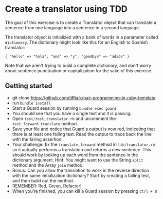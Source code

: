 # Create a translator using TDD

The goal of this exercise is to create a Translator object that can translate
a sentence from one language into a sentence in a second language.

The translator object is initialized with a bank of words in a parameter called
`dictionary`. The dictionary might look like this for an English to Spanish
translator:

```
{ "hello" => "hola", "and" => "y", "goodbye" => "adiós" }
```

Note that we aren't trying to build a complete dictionary, and don't worry about
sentence punctuation or capitalization for the sake of this exercise.

## Getting started
* git clone https://github.com/tifftalk/pair-programming-in-ruby-template
* run `bundle install`
* Start a Guard session by running `bundle exec guard`
* You should see that you have a single test and it is passing.
* Open `test/test_translator.rb` and uncomment the `test_forward_translate`
method.
* Save your file and notice that Guard's output is now red, indicating that
there is at least one failing test. Read the output to trace back the line with
the failing assertion.
* Your challenge: fix the `translate_forward` method in `lib/translator.rb` so
it actually performs a translation and returns a new sentence. This should work
by looking up each word from the sentence in the dictionary argument. Hint: You
might want to use the String `split` method and the Array `join` method.
* Bonus: Can you allow the translation to work in the reverse direction with
the same initialization dictionary? Start by creating a failing test, and then
build out the method.
* REMEMBER: Red, Green, Refactor!
* When you're finished, you can kill a Guard session by pressing `Ctrl + D`
